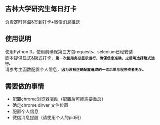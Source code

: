 ## 吉林大学研究生每日打卡
负责定时体温&签到打卡+微信消息推送
## 使用说明
使用Python 3，使用前确保第三方包requests、selenium已经安装  
脚本提供显式&隐式打卡，**`第一次使用务必显示运行，确保信息准确，之后可选择隐式运行。`**  
请参考主函数配置个人信息，**`因为没有正确配置造成的一切后果与程序作者无关。`**  
## 需要做的事情
* 配置chrome浏览器驱动（配置后可能需要重启）
* 确定chrome dirver 文件位置
* 配置个人信息
* 微信消息提醒（请使用个人的pid码）



